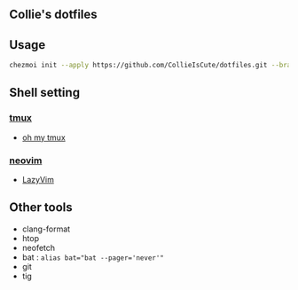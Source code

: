 Collie's dotfiles
---

## Usage
```bash
chezmoi init --apply https://github.com/CollieIsCute/dotfiles.git --branch main --verbose
```

## Shell setting
### [tmux](https://github.com/tmux/tmux) 
- [oh my tmux](https://github.com/gpakosz/.tmux)
### [neovim](https://github.com/neovim/neovim)
- [LazyVim](https://github.com/LazyVim/LazyVim) 

## Other tools
- clang-format
- htop
- neofetch
- bat : `alias bat="bat --pager='never'"`
- git
- tig
